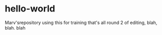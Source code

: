# hello-world
Marv'srepository
using this for training
that's all
round 2 of editing,
blah,
blah.
blah
